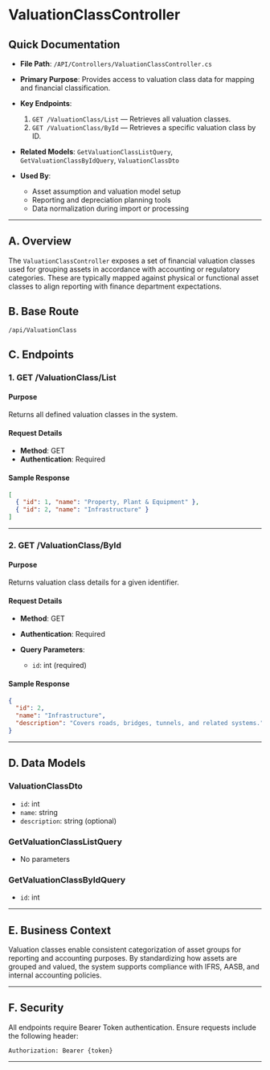 # ValuationClassController

## Quick Documentation

* **File Path**: `/API/Controllers/ValuationClassController.cs`
* **Primary Purpose**: Provides access to valuation class data for mapping and financial classification.
* **Key Endpoints**:

  1. `GET /ValuationClass/List` — Retrieves all valuation classes.
  2. `GET /ValuationClass/ById` — Retrieves a specific valuation class by ID.
* **Related Models**: `GetValuationClassListQuery`, `GetValuationClassByIdQuery`, `ValuationClassDto`
* **Used By**:

  * Asset assumption and valuation model setup
  * Reporting and depreciation planning tools
  * Data normalization during import or processing

---

## A. Overview

The `ValuationClassController` exposes a set of financial valuation classes used for grouping assets in accordance with accounting or regulatory categories. These are typically mapped against physical or functional asset classes to align reporting with finance department expectations.

## B. Base Route

```
/api/ValuationClass
```

## C. Endpoints

### 1. GET /ValuationClass/List

#### Purpose

Returns all defined valuation classes in the system.

#### Request Details

* **Method**: GET
* **Authentication**: Required

#### Sample Response

```json
[
  { "id": 1, "name": "Property, Plant & Equipment" },
  { "id": 2, "name": "Infrastructure" }
]
```

---

### 2. GET /ValuationClass/ById

#### Purpose

Returns valuation class details for a given identifier.

#### Request Details

* **Method**: GET
* **Authentication**: Required
* **Query Parameters**:

  * `id`: int (required)

#### Sample Response

```json
{
  "id": 2,
  "name": "Infrastructure",
  "description": "Covers roads, bridges, tunnels, and related systems."
}
```

---

## D. Data Models

### ValuationClassDto

* `id`: int
* `name`: string
* `description`: string (optional)

### GetValuationClassListQuery

* No parameters

### GetValuationClassByIdQuery

* `id`: int

---

## E. Business Context

Valuation classes enable consistent categorization of asset groups for reporting and accounting purposes. By standardizing how assets are grouped and valued, the system supports compliance with IFRS, AASB, and internal accounting policies.

---

## F. Security

All endpoints require Bearer Token authentication. Ensure requests include the following header:

```
Authorization: Bearer {token}
```

---
